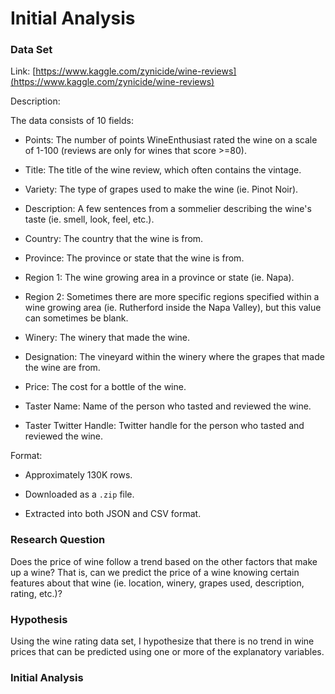 # Initial Analysis

### Data Set

Link: [https://www.kaggle.com/zynicide/wine-reviews](https://www.kaggle.com/zynicide/wine-reviews)

Description:

The data consists of 10 fields:

* Points: The number of points WineEnthusiast rated the wine on a scale of 1-100 (reviews are only for wines that score >=80).

* Title: The title of the wine review, which often contains the vintage.

* Variety: The type of grapes used to make the wine (ie. Pinot Noir).

* Description: A few sentences from a sommelier describing the wine's taste (ie. smell, look, feel, etc.).

* Country: The country that the wine is from.

* Province: The province or state that the wine is from.

* Region 1: The wine growing area in a province or state (ie. Napa).

* Region 2: Sometimes there are more specific regions specified within a wine growing area (ie. Rutherford inside the Napa Valley), but this value can sometimes be blank.

* Winery: The winery that made the wine.

* Designation: The vineyard within the winery where the grapes that made the wine are from.

* Price: The cost for a bottle of the wine.

* Taster Name: Name of the person who tasted and reviewed the wine.

* Taster Twitter Handle: Twitter handle for the person who tasted and reviewed the wine.

Format:

* Approximately 130K rows.

* Downloaded as a `.zip` file.

* Extracted into both JSON and CSV format.


### Research Question

Does the price of wine follow a trend based on the other factors that make up a wine? That is, can we predict the price of a wine knowing certain features about that wine (ie. location, winery, grapes used, description, rating, etc.)?

### Hypothesis

Using the wine rating data set, I hypothesize that there is no trend in wine prices that can be predicted using one or more of the explanatory variables.

### Initial Analysis

